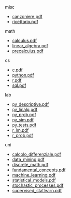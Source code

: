 misc 

- [canzoniere.pdf](misc/canzoniere.pdf)
- [ricettario.pdf](misc/ricettario.pdf)



math 

- [calculus.pdf](math/calculus.pdf)
- [linear_algebra.pdf](math/linear_algebra.pdf)
- [precalculus.pdf](math/precalculus.pdf)



cs 

- [c.pdf](cs/c.pdf)
- [python.pdf](cs/python.pdf)
- [r.pdf](cs/r.pdf)
- [sql.pdf](cs/sql.pdf)



lab 

- [py_descriptive.pdf](lab/py_descriptive.pdf)
- [py_linalg.pdf](lab/py_linalg.pdf)
- [py_prob.pdf](lab/py_prob.pdf)
- [py_sim.pdf](lab/py_sim.pdf)
- [py_tests.pdf](lab/py_tests.pdf)
- [r_lm.pdf](lab/r_lm.pdf)
- [r_prob.pdf](lab/r_prob.pdf)



uni 

- [calcolo_differenziale.pdf](uni/calcolo_differenziale.pdf)
- [data_mining.pdf](uni/data_mining.pdf)
- [discrete_math.pdf](uni/discrete_math.pdf)
- [fundamental_concepts.pdf](uni/fundamental_concepts.pdf)
- [machine_learning.pdf](uni/machine_learning.pdf)
- [statistical_models.pdf](uni/statistical_models.pdf)
- [stochastic_processes.pdf](uni/stochastic_processes.pdf)
- [supervised_statlearn.pdf](uni/supervised_statlearn.pdf)




